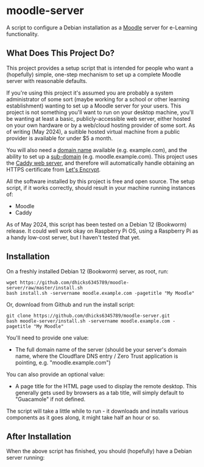 # moodle-server
A script to configure a Debian installation as a [Moodle](https://moodle.org/) server for e-Learning functionality.

## What Does This Project Do?
This project provides a setup script that is intended for people who want a (hopefully) simple, one-step mechanism to set up a complete Moodle server with reasonable defaults.

If you're using this project it's assumed you are probably a system administrator of some sort (maybe working for a school or other learning establishment) wanting to set up a Moodle server for your users. This project is not something you'll want to run on your desktop machine, you'll be wanting at least a basic, publicly-accessible web server, either hosted on your own hardware or by a web/cloud hosting provider of some sort. As of writing (May 2024), a suitible hosted virtual machine from a public provider is available for under $5 a month.

You will also need a [domain name](https://en.wikipedia.org/wiki/Domain_name) available (e.g. example.com), and the ability to set up a [sub-domain](https://en.wikipedia.org/wiki/Subdomain) (e.g. moodle.example.com). This project uses the [Caddy web server](https://caddyserver.com/), and therefore will automatically handle obtaining an HTTPS certificate from [Let's Encrypt](https://letsencrypt.org/).

All the software installed by this project is free and open source. The setup script, if it works correctly, should result in your machine running instances of:
 - Moodle
 - Caddy

As of May 2024, this script has been tested on a Debian 12 (Bookworm) release. It could well work okay on Raspberry Pi OS, using a Raspberry Pi as a handy low-cost server, but I haven't tested that yet.

## Installation
On a freshly installed Debian 12 (Bookworm) server, as root, run:
```
wget https://github.com/dhicks6345789/moodle-server/raw/master/install.sh
bash install.sh -servername moodle.example.com -pagetitle "My Moodle"
```
Or, download from Github and run the install script:
```
git clone https://github.com/dhicks6345789/moodle-server.git
bash moodle-server/install.sh -servername moodle.example.com -pagetitle "My Moodle"
```
You'll need to provide one value:
- The full domain name of the server (should be your server's domain name, where the Cloudflare DNS entry / Zero Trust application is pointing, e.g. "moodle.example.com")

You can also provide an optional value:
- A page title for the HTML page used to display the remote desktop. This generally gets used by browsers as a tab title, will simply default to "Guacamole" if not defined.

The script will take a little while to run - it downloads and installs various components as it goes along, it might take half an hour or so.

## After Installation
When the above script has finished, you should (hopefully) have a Debian server running:
